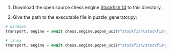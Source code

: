 1. Download the open source chess engine [Stockfish 14](https://www.dropbox.com/sh/75gzfgu7qo94pvh/AAAZLV-YmwZBDO_NEvaer87pa/Stockfish%2014?dl=0&subfolder_nav_tracking=1) to this directory.

2. Give the path to the executable file in puzzle_generator.py: 

```python
# windows
transport, engine = await chess.engine.popen_uci(r"stockfish\stockfish_win\stockfish_14_x64.exe")
```
```python
# linux
transport, engine = await chess.engine.popen_uci(r"stockfish/stockfish_linux/stockfish_15_x64")
```
